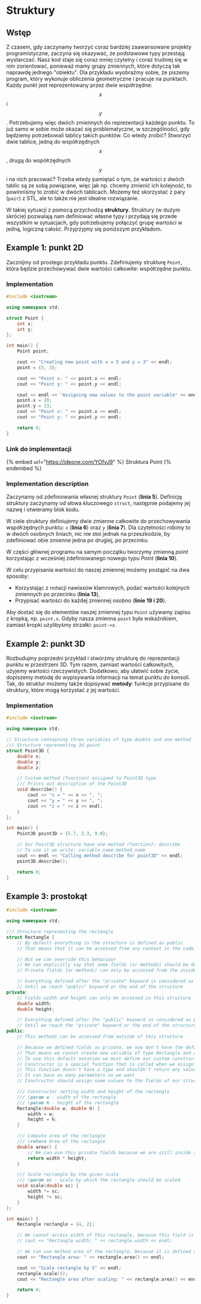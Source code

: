 # Struktury

## Wstęp

Z czasem, gdy zaczynamy tworzyć coraz bardziej zaawansowane projekty programistyczne, zaczyna się okazywać, że podstawowe typy przestają wystarczać.
Nasz kod staje się coraz mniej czytelny i coraz trudniej się w nim zorientować, ponieważ mamy grupy zmiennych, które dotyczą tak naprawdę jednego "obiektu".
Dla przykładu wyobraźmy sobie, że piszemy program, który wykonuje obliczenia geometryczne i pracuje na punktach.
Każdy punkt jest reprezentowany przez dwie współrzędne: $$x$$ i $$y$$.
Potrzebujemy więc dwóch zmiennych do reprezentacji każdego punktu.
To już samo w sobie może okazać się problematyczne, w szczególności, gdy będziemy potrzebowali tablicy takich punktów.
Co wtedy zrobić? Stworzyć dwie tablice, jedną do współrzędnych $$x$$, drugą do współrzędnych $$y$$ i na nich pracować?
Trzeba wtedy pamiętać o tym, że wartości z dwóch tablic są ze sobą powiązane, więc jak np. chcemy zmienić ich kolejność, to powinniśmy to zrobić w dwóch tablicach.
Możemy też skorzystać z pary (`pair`) z STL, ale to także nie jest idealne rozwiązanie.

W takiej sytuacji z pomocą przychodzą **struktury**.
Struktury (w dużym skrócie) pozwalają nam definiować własne typy i przydają się przede wszystkim w sytuacjach, gdy potrzebujemy połączyć grupę wartości w jedną, logiczną całość.
Przyjrzyjmy się poniższym przykładom.

## Example 1: punkt 2D

Zacznijmy od prostego przykładu punktu. 
Zdefiniujemy strukturę `Point`, która będzie przechowywać dwie wartości całkowite: współrzędne punktu.

### Implementation

```cpp
#include <iostream>

using namespace std;

struct Point {
    int x;
    int y;
};

int main() {
    Point point;

    cout << "Creating new point with x = 5 and y = 3" << endl;
    point = {5, 3};

    cout << "Point x: " << point.x << endl;
    cout << "Point y: " << point.y << endl;

    cout << endl << "Assigning new values to the point variable" << endl;
    point.x = 20;
    point.y = 13;
    cout << "Point x: " << point.x << endl;
    cout << "Point y: " << point.y << endl;

    return 0;
}
```

### Link do implementacji

{% embed url="https://ideone.com/YOfvJ9" %}
Struktura Point
{% endembed %}

### Implementation description

Zaczynamy od zdefiniowania własnej struktury `Point` (**linia 5**).
Definicję struktury zaczynamy od słowa kluczowego `struct`, następnie podajemy jej nazwę i otwieramy blok kodu.

W ciele struktury definiujemy dwie zmienne całkowite do przechowywania współrzędnych punktu: `x` (**linia 6**) oraz `y` (**linia 7**).
Dla czytelności robimy to w dwóch osobnych liniach, nic nie stoi jednak na przeszkodzie, by zdefiniować obie zmienne jedna po drugiej, po przecinku.

W części głównej programu na samym początku tworzymy zmienną _point_ korzystając z wcześniej zdefiniowanego nowego typu _Point_ (**linia 10**).

W celu przypisania wartości do naszej zmiennej możemy postąpić na dwa sposoby:
* Korzystając z notacji nawiasów klamrowych, podać wartości kolejnych zmiennych po przecinku (**linia 13**),
* Przypisać wartości do każdej zmiennej osobno (**linie 19 i 20**).

Aby dostać się do elementów naszej zmiennej typu `Point` używamy zapisu z kropką, np. `point.x`.
Gdyby nasza zmienna `point` była wskaźnikiem, zamiast kropki użylibyśmy strzałki: `point->x`.

## Example 2: punkt 3D

Rozbudujmy poprzedni przykład i stwórzmy strukturę do reprezentacji punktu w przestrzeni 3D.
Tym razem, zamiast wartości całkowitych, użyjemy wartości rzeczywistych.
Dodatkowo, aby ułatwić sobie życie, dopiszemy metodę do wypisywania informacji na temat punktu do konsoli.
Tak, do struktur możemy także dopisywać **metody**: funkcje przypisane do struktury, które mogą korzystać z jej wartości.

### Implementation

```cpp
#include <iostream>

using namespace std;

// Structure containing three variables of type double and one method
/// Structure representing 3d point
struct Point3D {
    double x;
    double y;
    double z;

    // Custom method (function) assigned to Point3D type
    /// Prints out description of the Point3D
    void describe() {
        cout << "x = " << x << ", ";
        cout << "y = " << y << ", ";
        cout << "z = " << z << endl;
    }
};

int main() {
    Point3D point3D = {5.7, 2.3, 9.0};

    // Our Point3D structure have one method (function): describe
    // To use it we write: variable_name.method_name
    cout << endl << "Calling method describe for point3D" << endl;
    point3D.describe();

    return 0;
}
```

## Example 3: prostokąt

```cpp
#include <iostream>

using namespace std;

/// Structure representing the rectangle
struct Rectangle {
    // By default everything in the structure is defined as public
    // That means that it can be accessed from any context in the code

    // But we can override this behaviour
    // We can explicitly say that some fields (or methods) should be defined as private
    // Private fields (or methods) can only be accessed from the inside of the structure

    // Everything defined after the "private" keyword is considered as private
    // Until we reach "public" keyword or the end of the structure
private:
    // Fields width and height can only be accessed in this structure
    double width;
    double height;

    // Everything defined after the "public" keyword is considered as public
    // Until we reach the "private" keyword or the end of the structure
public:
    // This methods can be accessed from outside of this structure

    // Because we defined fields as private, we now don't have the default constructor
    // That means we cannot create new variable of type Rectangle and assign value to it using {} notation
    // To use this default notation we must define our custom constructor
    // Constructor is a special function that is called when we assign new beginning value to our struct variable
    // This function doesn't have a type and shouldn't return any value
    // It can have as many parameters as we want
    // Constructor should assign some values to the fields of our structure

    /// Constructor setting width and height of the rectangle
    /// \param w - width of the rectangle
    /// \param h - height of the rectangle
    Rectangle(double w, double h) {
        width = w;
        height = h;
    }

    /// Compute area of the rectangle
    /// \return Area of the rectangle
    double area() {
        // We can use this private fields because we are still inside the structure
        return width * height;
    }

    /// Scale rectangle by the given scale
    /// \param sc - scale by which the rectangle should be scaled
    void scale(double sc) {
        width *= sc;
        height *= sc;
    }
};

int main() {
    Rectangle rectangle = {4, 2};

    // We cannot access width of this rectangle, because this field is defined as private
    // cout << "Rectangle width: " << rectangle.width << endl;

    // We can use method area of the rectangle, because it is defined as public
    cout << "Rectangle area: " << rectangle.area() << endl;

    cout << "Scale rectangle by 5" << endl;
    rectangle.scale(5);
    cout << "Rectangle area after scaling: " << rectangle.area() << endl;

    return 0;
}
```
